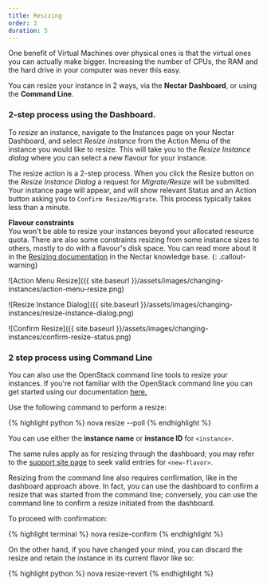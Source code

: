```yaml
---
title: Resizing
order: 3
duration: 5
---
```


One benefit of Virtual Machines over physical ones is that the virtual ones you can actually make bigger. Increasing the number of CPUs, the RAM and the hard drive in your computer was never this easy.

You can resize your instance in 2 ways, via the **Nectar Dashboard**, or using the **Command Line**. 

### 2-step process using the Dashboard.

To *resize* an instance, navigate to the Instances page on your Nectar Dashboard, and select *Resize instance* from the Action Menu of the instance you would like to resize. This will take you to the *Resize Instance dialog* where you can select a new flavour for your instance. 

The resize action is a 2-step process. When you click the Resize button on the *Resize Instance Dialog* a request for *Migrate/Resize* will be submitted. Your instance page will appear, and will show relevant Status and an Action button asking you to `Confirm Resize/Migrate`. This process typically takes less than a minute. 

**Flavour constraints**  
You won't be able to resize your instances beyond your allocated resource quota. There are also some constraints resizing from some instance sizes to others, mostly to do with a flavour's disk space. You can read more about it in the [Resizing documentation](https://support.ehelp.edu.au/support/solutions/articles/6000212271-resizing-nectar-instances) in the Nectar knowledge base.
{: .callout-warning}

![Action Menu Resize]({{ site.baseurl }}/assets/images/changing-instances/action-menu-resize.png)



![Resize Instance Dialog]({{ site.baseurl }}/assets/images/changing-instances/resize-instance-dialog.png)



![Confirm Resize]({{ site.baseurl }}/assets/images/changing-instances/confirm-resize-status.png)

### 2 step process using Command Line

You can also use the OpenStack command line tools to resize your instances. If you're not familiar with the OpenStack command line you can get started using our documentation [here.]( https://support.ehelp.edu.au/support/solutions/articles/6000075747-api)


Use the following command to perform a resize:

{% highlight python %}
nova resize --poll <instance> <new-flavor>
{% endhighlight %}

You can use either the **instance name** or **instance ID** for `<instance>`.


The same rules apply as for resizing through the dashboard; you may refer to the [support site page](https://support.ehelp.edu.au/a/solutions/articles/6000212271) to seek valid entries for `<new-flavor>`.

Resizing from the command line also requires confirmation, like in the dashboard approach above. In fact, you can use the dashboard to confirm a resize that was started from the command line; conversely, you can use the command line to confirm a resize initiated from the dashboard.

To proceed with confirmation:

{% highlight terminal %}
nova resize-confirm <instance>
{% endhighlight %}

On the other hand, if you have changed your mind, you can discard the resize and retain the instance in its current flavor like so:

{% highlight python %}
nova resize-revert <instance>
{% endhighlight %}

